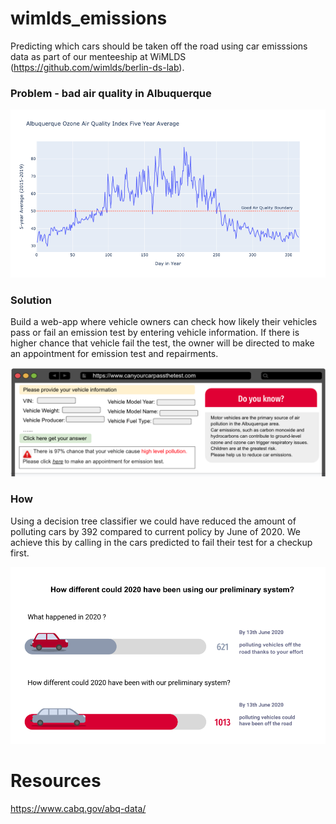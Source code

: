 # wimlds_emissions
Predicting  which cars should be taken off the road using car emisssions data as part of our menteeship at WiMLDS (https://github.com/wimlds/berlin-ds-lab).

### Problem - bad air quality in Albuquerque
![Bad Air Quality Days](ozone_days.png)

### Solution  
Build a web-app where vehicle owners can check how likely their vehicles pass or fail an emission test by entering vehicle information. If there is higher chance that vehicle fail the test, the owner will be directed to make an appointment for emission test and repairments. 

![pass the test](can_pass.png)

### How
Using a decision tree classifier we could have reduced the amount of polluting cars by 392 compared to current policy by June of 2020. We achieve this by calling in the cars predicted to fail their test for a checkup first.

![improvement](solution.png)

# Resources
https://www.cabq.gov/abq-data/

